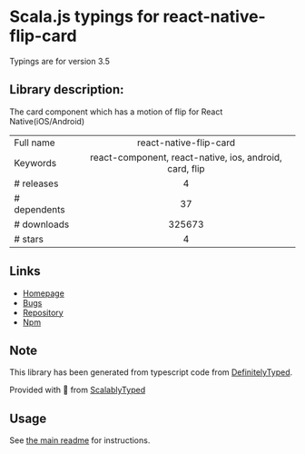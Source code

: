 
# Scala.js typings for react-native-flip-card

Typings are for version 3.5

## Library description:
The card component which has a motion of flip for React Native(iOS/Android)

|                    |                 |
| ------------------ | :-------------: |
| Full name          | react-native-flip-card |
| Keywords           | react-component, react-native, ios, android, card, flip |
| # releases         | 4 |
| # dependents       | 37 |
| # downloads        | 325673 |
| # stars            | 4 |

## Links
- [Homepage](https://github.com/moschan/react-native-flip-card#readme)
- [Bugs](https://github.com/moschan/react-native-flip-card/issues)
- [Repository](https://github.com/moschan/react-native-flip-card)
- [Npm](https://www.npmjs.com/package/react-native-flip-card)
    


## Note
This library has been generated from typescript code from [DefinitelyTyped](https://definitelytyped.org).

Provided with :purple_heart: from [ScalablyTyped](https://github.com/oyvindberg/ScalablyTyped)

## Usage
See [the main readme](../../readme.md) for instructions.



